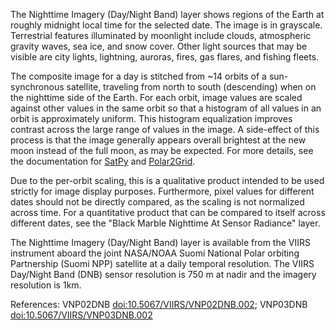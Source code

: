 The Nighttime Imagery (Day/Night Band) layer shows regions of the Earth at roughly midnight local time for the selected date. The image is in grayscale. Terrestrial features illuminated by moonlight include clouds, atmospheric gravity waves, sea ice, and snow cover. Other light sources that may be visible are city lights, lightning, auroras, fires, gas flares, and fishing fleets.

The composite image for a day is stitched from ~14 orbits of a sun-synchronous satellite, traveling from north to south (descending) when on the nighttime side of the Earth. For each orbit, image values are scaled against other values in the same orbit so that a histogram of all values in an orbit is approximately uniform. This histogram equalization improves contrast across the large range of values in the image. A side-effect of this process is that the image generally appears overall brightest at the new moon instead of the full moon, as may be expected. For more details, see the documentation for [SatPy](https://satpy.readthedocs.io/en/latest/api/satpy.composites.viirs.html#satpy.composites.viirs.HistogramDNB) and [Polar2Grid](https://www.ssec.wisc.edu/software/polar2grid/viirs_day_night_band.html).

Due to the per-orbit scaling, this is a qualitative product intended to be used strictly for image display purposes. Furthermore, pixel values for different dates should not be directly compared, as the scaling is not normalized across time. For a quantitative product that can be compared to itself across different dates, see the "Black Marble Nighttime At Sensor Radiance" layer.

The Nighttime Imagery (Day/Night Band) layer is available from the VIIRS instrument aboard the joint NASA/NOAA Suomi National Polar orbiting Partnership (Suomi NPP) satellite at a daily temporal resolution. The VIIRS Day/Night Band (DNB) sensor resolution is 750 m at nadir and the imagery resolution is 1km.

References: VNP02DNB [doi:10.5067/VIIRS/VNP02DNB.002](https://doi.org/10.5067/VIIRS/VNP02DNB.002); VNP03DNB [doi:10.5067/VIIRS/VNP03DNB.002](https://doi.org/10.5067/VIIRS/VNP03DNB.002)